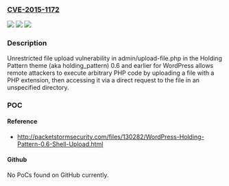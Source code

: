 ### [CVE-2015-1172](https://cve.mitre.org/cgi-bin/cvename.cgi?name=CVE-2015-1172)
![](https://img.shields.io/static/v1?label=Product&message=n%2Fa&color=blue)
![](https://img.shields.io/static/v1?label=Version&message=n%2Fa&color=blue)
![](https://img.shields.io/static/v1?label=Vulnerability&message=n%2Fa&color=brighgreen)

### Description

Unrestricted file upload vulnerability in admin/upload-file.php in the Holding Pattern theme (aka holding_pattern) 0.6 and earlier for WordPress allows remote attackers to execute arbitrary PHP code by uploading a file with a PHP extension, then accessing it via a direct request to the file in an unspecified directory.

### POC

#### Reference
- http://packetstormsecurity.com/files/130282/WordPress-Holding-Pattern-0.6-Shell-Upload.html

#### Github
No PoCs found on GitHub currently.


